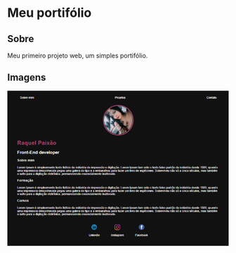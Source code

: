 # Meu portifólio

## Sobre
Meu primeiro projeto web, um simples portifólio.

## Imagens
![site](site.png)